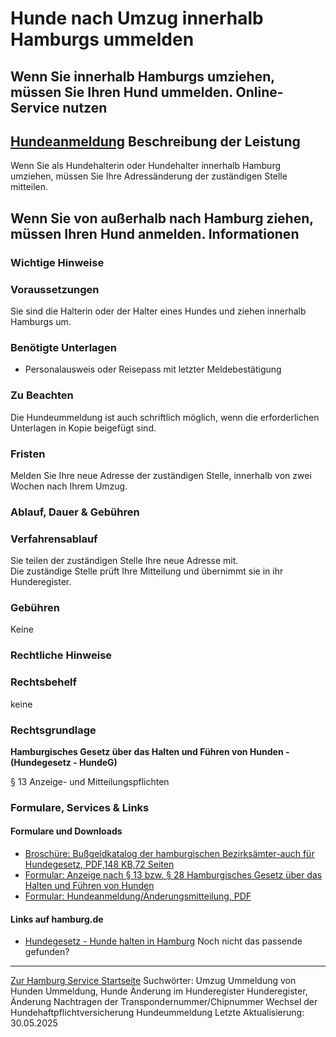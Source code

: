 Hunde nach Umzug innerhalb Hamburgs ummelden
============================================
Wenn Sie innerhalb Hamburgs umziehen, müssen Sie Ihren Hund ummelden.
Online-Service nutzen
---------------------
[Hundeanmeldung](https://serviceportal.hamburg.de/HamburgGateway/Service/Entry?id=HREG2&location=020000000000)
Beschreibung der Leistung
-------------------------
Wenn Sie als Hundehalterin oder Hundehalter innerhalb Hamburg umziehen, müssen Sie Ihre Adressänderung der zuständigen Stelle mitteilen.  
  
Wenn Sie von außerhalb nach Hamburg ziehen, müssen Ihren Hund anmelden.
Informationen
-------------
### Wichtige Hinweise
### Voraussetzungen
Sie sind die Halterin oder der Halter eines Hundes und ziehen innerhalb Hamburgs um.
### Benötigte Unterlagen
* Personalausweis oder Reisepass mit letzter Meldebestätigung
### Zu Beachten
Die Hundeummeldung ist auch schriftlich möglich, wenn die erforderlichen Unterlagen in Kopie beigefügt sind.
### Fristen
Melden Sie Ihre neue Adresse der zuständigen Stelle, innerhalb von zwei Wochen nach Ihrem Umzug.
### Ablauf, Dauer & Gebühren
### Verfahrensablauf
Sie teilen der zuständigen Stelle Ihre neue Adresse mit.  
Die zuständige Stelle prüft Ihre Mitteilung und übernimmt sie in ihr Hunderegister.
### Gebühren
Keine
### Rechtliche Hinweise
### Rechtsbehelf
keine
### Rechtsgrundlage
**Hamburgisches Gesetz über das Halten und Führen von Hunden - (Hundegesetz - HundeG)**   
  
§ 13 Anzeige- und Mitteilungspflichten
### Formulare, Services & Links
#### Formulare und Downloads
* [Broschüre: Bußgeldkatalog der hamburgischen Bezirksämter-auch für Hundegesetz, PDF,148 KB,72 Seiten](https://www.hamburg.de/resource/blob/89204/72cb78bbfd3427f1831a5dd25cd780d8/bussgeldkatalog-pdf-data.pdf)
* [Formular: Anzeige nach § 13 bzw. § 28 Hamburgisches Gesetz über das Halten und Führen von Hunden](https://fhh1.hamburg.de/Dibis/form/pdf/VS-10-barrierefrei%20%28002%29.pdf)
* [Formular: Hundeanmeldung/Änderungsmitteilung, PDF](https://fhh1.hamburg.de/Dibis/form/pdf/VS-10.pdf)
#### Links auf hamburg.de
* [Hundegesetz - Hunde halten in Hamburg](https://www.hamburg.de/hundegesetz/)
Noch nicht das passende gefunden?
---------------------------------
 [Zur Hamburg Service Startseite](/service/)
Suchwörter: Umzug Ummeldung von Hunden Ummeldung, Hunde Änderung im Hunderegister Hunderegister, Änderung Nachtragen der Transpondernummer/Chipnummer Wechsel der Hundehaftpflichtversicherung Hundeummeldung
Letzte Aktualisierung: 30.05.2025